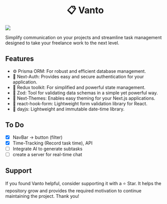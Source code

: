<h1 align="center">
  📋 Vanto
</h1>
<img src="https://i.ibb.co/0KLD3cm/task-manager.png" />

Simplify communication on your projects and streamline task management designed to take your freelance work to the next level.

## Features

- ⚙️ Prisma ORM: For robust and efficient database management.
- 🔐 Next-Auth: Provides easy and secure authentication for your application.
- 🔄 Redux toolkit: For simplified and powerful state management.
- 🧩 Zod: Tool for validating data schemas in a simple yet powerful way.
- 🌈 Next-Themes: Enables easy theming for your Next.js applications.
- 📝 react-hook-form: Lightweight form validation library for React.
- 📅 dayjs: Lightweight and immutable date-time library.

## To Do

- [x] NavBar -> button (filter)
- [x] Time-Tracking (Record task time), API
- [ ] Integrate AI to generate subtasks
- [ ] create a server for real-time chat

## Support

If you found Vanto helpful, consider supporting it with a ⭐ Star. It helps the repository grow and provides the required motivation to continue maintaining the project. Thank you!
